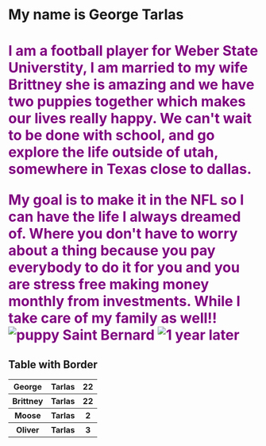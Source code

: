 <!DOCTYPE html>
<html>
<body>
</head>
</body>
<h1>My name is George Tarlas </h1>
<h1 style="color:Purple;"My name is George Tarlas</h1>
<p>I am a football player for Weber State Universtity, I am married to my wife Brittney
she is amazing and we have two puppies together which makes our lives really happy. We can't wait 
to be done with school, and go explore the life outside of utah, somewhere in Texas close to dallas.</p>
<p1> My goal is to make it in the NFL so I can have the life I always dreamed of. Where you don't have 
to worry about a thing because you pay everybody to do it for you and you are stress free making money
monthly from investments. While I take care of my family as well!! </p1>
<img src="https://www.facebook.com/photo.php?fbid=2579988622025647&set=pb.100000436036963.-2207520000..&type=3" alt="puppy Saint Bernard">
<img src="https://www.facebook.com/photo.php?fbid=2971568586200980&set=pb.100000436036963.-2207520000..&type=3" alt="1 year later">
<h2> Table with Border </h2>



<table style= "width:100%">
<tr>
<th>George</th>
<th>Tarlas</th>
<th>22</th>
</tr>
<tr>
<th>Brittney</th>
<th>Tarlas</th>
<th>22</th>
</tr>
<tr>
<th>Moose</th>
<th>Tarlas</th>
<th>2</th>
</tr>
<tr>
<th>Oliver</th>
<th>Tarlas</th>
<th>3</th>
</tr>
</table>


</body>

</html>
